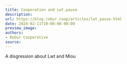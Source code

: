 ```yaml
---
title: Cooperation and Lwt.pause
description:
url: https://blog.robur.coop/articles/lwt_pause.html
date: 2024-02-11T10:00:00-00:00
preview_image:
authors:
- Robur Cooperative
source:
---
```


A disgression about Lwt and Miou
